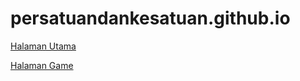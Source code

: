 # persatuandankesatuan.github.io

[Halaman Utama](https://persatuandankesatuan.github.io)

[Halaman Game](https://persatuandankesatuan.github.io/game.html)
